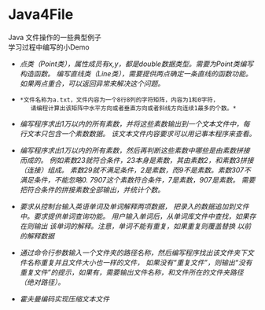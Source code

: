 # Java4File  
Java 文件操作的一些典型例子  
学习过程中编写的小Demo  
  
+  *点类（Point类），属性成员有x,y，都是double数据类型。需要为Point类编写构造函数。
    编写直线类（Line类），需要提供两点确定一条直线的函数功能。
	如果两点重合，可以返回异常来解决这个问题。*  
	  
+	  *文件名称为a.txt，文件内容为一个8行8列的字符矩阵，内容为1和0字符，
         请编程计算出该矩阵中水平方向或者垂直方向或者斜线方向连续1最多的个数。*
  
    
+ *编写程序求出1万以内的所有素数，并将这些素数输出到一个文本文件中，每行文本只包含一个素数数据。
       该文本文件内容要求可以用记事本程序来查看。*
         
+ *编写程序求出1万以内的所有素数，然后再判断这些素数中哪些是由素数拼接而成的。
       例如素数23就符合条件，23本身是素数，其由素数2，和素数3拼接（连接）组成。
       素数29就不满足条件，2是素数，而9不是素数。素数307不满足条件，不能忽略0. 
   	7907这个素数符合条件，7是素数，907是素数。
   	需要把符合条件的拼接素数全部输出，并统计个数。*  
   	  
+ *要求从控制台输入英语单词及单词解释两项数据，
       把录入的数据追加到文件中。要求提供单词查询功能。
       用户输入单词后，从单词库文件中查找，如果存在则输出
       该单词的解释。注意，单词不能有重复，如果重复则覆盖替换
       以前的解释数据*
         
+ *通过命令行参数输入一个文件夹的路径名称，然后编写程序找出该文件夹下文件名称重复并且文件大小也一样的文件，
       如果没有“重复文件”，则输出“没有重复文件”的提示，如果有，需要输出文件名称，和文件所在的文件夹路径（绝对路径）。*  
+ *霍夫曼编码实现压缩文本文件*                   	  
